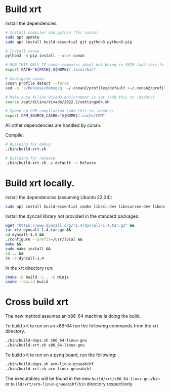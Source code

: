# Build xrt

Install the dependencies:

```bash
# Install compiler and python (for conan)
sudo apt update
sudo apt install build-essential git python3 python3-pip

# Install conan
python3 -m pip install --user conan

# RUN THIS ONLY IF conan compains about not being in PATH (add this to .bashrc)
export PATH="${PATH}:${HOME}/.local/bin"

# Configure conan
conan profile detect --force
sed -e 's/Release/Debug/g' ~/.conan2/profiles/default >~/.conan2/profiles/debug

# Make sure Xilinx Vivado enviornment is set (add this to .bashrc)
source /opt/Xilinx/Vivado/2022.2/settings64.sh

# Speed up CPM compilation (add this to .bashrc)
export CPM_SOURCE_CACHE="${HOME}/.cache/CPM"
```

All other dependencies are handled by conan.

Compile:

```bash
# Building for debug
./bin/build-xrt.sh

# Building for release
./bin/build-xrt.sh -p default -r Release
```

# Build xrt locally.

Install the dependencies (assuming Ubuntu 22.04):

```bash
sudo apt install build-essential cmake libssl-dev libncurses-dev libonnx-dev libprotobuf-dev libreadline-dev ninja-build protobuf-compiler
```

Install the dyncall library not provided in the standard packages:

```bash
wget "https://www.dyncall.org/r1.4/dyncall-1.4.tar.gz" &&
tar xfz dyncall-1.4.tar.gz &&
cd dyncall-1.4 &&
./configure --prefix=/usr/local &&
make &&
sudo make install &&
cd .. &&
rm -r dyncall-1.4
```

In the xrt directory run:

```bash
cmake -B build -S . -G Ninja
cmake --build build
```

# Cross build xrt

The new method assumes an x86-64 machine is doing the build.

To build xrt to run on an x86-64 run the following commands from the xrt directory.

```bash
./bin/build-deps.sh x86_64-linux-gnu
./bin/build-xrt.sh x86_64-linux-gnu
```

To build xrt to run on a pynq board, run the following:

```bash
./bin/build-deps.sh arm-linux-gnueabihf
./bin/build-xrt.sh arm-linux-gnueabihf
```

The executables will be found in the new `build/xrt/x86_64-linux-gnu/bin` or
`build/xrt/arm-linux-gnueabihf/bin` directory respectively.

